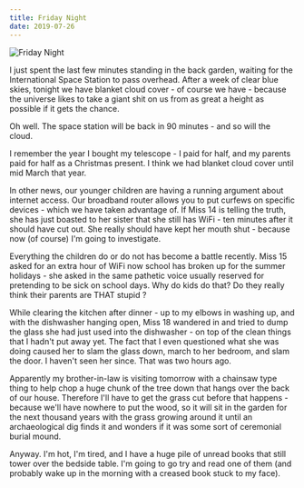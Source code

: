 ```yaml
---
title: Friday Night
date: 2019-07-26
---
```


![Friday Night](https://source.unsplash.com/9ZQzrLWV52M/1600x900)

I just spent the last few minutes standing in the back garden, waiting for the International Space Station to pass overhead. After a week of clear blue skies, tonight we have blanket cloud cover - of course we have - because the universe likes to take a giant shit on us from as great a height as possible if it gets the chance.

Oh well. The space station will be back in 90 minutes - and so will the cloud.

I remember the year I bought my telescope - I paid for half, and my parents paid for half as a Christmas present. I think we had blanket cloud cover until mid March that year.

In other news, our younger children are having a running argument about internet access. Our broadband router allows you to put curfews on specific devices - which we have taken advantage of. If Miss 14 is telling the truth, she has just boasted to her sister that she still has WiFi - ten minutes after it should have cut out. She really should have kept her mouth shut - because now (of course) I'm going to investigate.

Everything the children do or do not has become a battle recently. Miss 15 asked for an extra hour of WiFi now school has broken up for the summer holidays - she asked in the same pathetic voice usually reserved for pretending to be sick on school days. Why do kids do that? Do they really think their parents are THAT stupid ?

While clearing the kitchen after dinner - up to my elbows in washing up, and with the dishwasher hanging open, Miss 18 wandered in and tried to dump the glass she had just used into the dishwasher - on top of the clean things that I hadn't put away yet. The fact that I even questioned what she was doing caused her to slam the glass down, march to her bedroom, and slam the door. I haven't seen her since. That was two hours ago.

Apparently my brother-in-law is visiting tomorrow with a chainsaw type thing to help chop a huge chunk of the tree down that hangs over the back of our house. Therefore I'll have to get the grass cut before that happens - because we'll have nowhere to put the wood, so it will sit in the garden for the next thousand years with the grass growing around it until an archaeological dig finds it and wonders if it was some sort of ceremonial burial mound.

Anyway. I'm hot, I'm tired, and I have a huge pile of unread books that still tower over the bedside table. I'm going to go try and read one of them (and probably wake up in the morning with a creased book stuck to my face).
